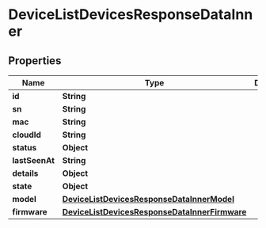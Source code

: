 

# DeviceListDevicesResponseDataInner


## Properties

| Name | Type | Description | Notes |
|------------ | ------------- | ------------- | -------------|
|**id** | **String** |  |  [optional] |
|**sn** | **String** |  |  [optional] |
|**mac** | **String** |  |  [optional] |
|**cloudId** | **String** |  |  [optional] |
|**status** | **Object** |  |  [optional] |
|**lastSeenAt** | **String** |  |  [optional] |
|**details** | **Object** |  |  [optional] |
|**state** | **Object** |  |  [optional] |
|**model** | [**DeviceListDevicesResponseDataInnerModel**](DeviceListDevicesResponseDataInnerModel.md) |  |  [optional] |
|**firmware** | [**DeviceListDevicesResponseDataInnerFirmware**](DeviceListDevicesResponseDataInnerFirmware.md) |  |  [optional] |



